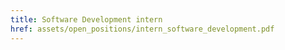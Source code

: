 ```yaml
---
title: Software Development intern
href: assets/open_positions/intern_software_development.pdf
---
```

